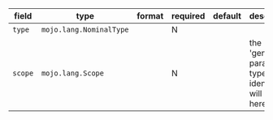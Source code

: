 | field | type | format | required | default | description |
|---|---|---|---|---|---|
| `type` | `mojo.lang.NominalType` |  | N |  |  |
| `scope` | `mojo.lang.Scope` |  | N |  | the 'generic-parameter' type identifier will be in here |
